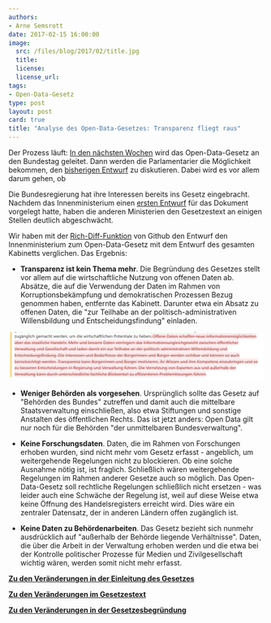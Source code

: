 ```yaml
---
authors: 
- Arne Semsrott
date: 2017-02-15 16:00:00
image:
  src: /files/blog/2017/02/title.jpg
  title: 
  license:
  license_url: 
tags:
- Open-Data-Gesetz
type: post
layout: post
card: true
title: "Analyse des Open-Data-Gesetzes: Transparenz fliegt raus" 
---
```


Der Prozess läuft: [In den nächsten Wochen](https://www.bundesrat.de/SharedDocs/drucksachen/2017/0001-0100/62-17.pdf?__blob=publicationFile&v=1) wird das Open-Data-Gesetz an den Bundestag geleitet. Dann werden die Parlamentarier die Möglichkeit bekommen, den [bisherigen Entwurf](https://okfn.de/blog/tags/open-data-gesetz/) zu diskutieren. Dabei wird es vor allem darum gehen, ob  

Die Bundesregierung hat ihre Interessen bereits ins Gesetz eingebracht. Nachdem das Innenministerium einen [ersten Entwurf](https://okfn.de/blog/tags/open-data-gesetz/) für das Dokument vorgelegt hatte, haben die anderen Ministerien den Gesetzestext an einigen Stellen deutlich abgeschwächt.

Wir haben mit der [Rich-Diff-Funktion](https://github.com/blog/1784-rendered-prose-diffs) von Github den Entwurf den Innenministerium zum Open-Data-Gesetz mit dem Entwurf des gesamten Kabinetts verglichen. Das Ergebnis: 

* **Transparenz ist kein Thema mehr**. Die Begründung des Gesetzes stellt vor allem auf die wirtschaftliche Nutzung von offenen Daten ab. Absätze, die auf die Verwendung der Daten im Rahmen von Korruptionsbekämpfung und demokratischen Prozessen Bezug genommen haben, entfernte das Kabinett. Darunter etwa ein Absatz zu offenen Daten, die "zur Teilhabe an der politisch-administrativen Willensbildung und Entscheidungsfindung" einladen. 

<a href="https://github.com/arnese/odgesetz/commit/77892b73370027d22b967288a8ea156bae49cf05?short_path=4ba27cd#diff-4ba27cd18371d6182ad42ad7035c875d"><img src="/files/blog/2017/02/delete.jpg"></a>

* **Weniger Behörden als vorgesehen**. Ursprünglich sollte das Gesetz auf "Behörden des Bundes" zutreffen und damit auch die mittelbare Staatsverwaltung einschließen, also etwa Stiftungen und sonstige Anstalten des öffentlichen Rechts. Das ist jetzt anders: Open Data gilt nur noch für die Behörden "der unmittelbaren Bundesverwaltung".

* **Keine Forschungsdaten**. Daten, die im Rahmen von Forschungen erhoben wurden, sind nicht mehr vom Gesetz erfasst - angeblich, um weitergehende Regelungen nicht zu blockieren. Ob eine solche Ausnahme nötig ist, ist fraglich. Schließlich wären weitergehende Regelungen im Rahmen anderer Gesetze auch so möglich. Das Open-Data-Gesetz soll rechtliche Regelungen schließlich nicht ersetzen - was leider auch eine Schwäche der Regelung ist, weil auf diese Weise etwa keine Öffnung des Handelsregisters erreicht wird. Dies wäre ein zentraler Datensatz, der in anderen Ländern offen zugänglich ist.

* **Keine Daten zu Behördenarbeiten**. Das Gesetz bezieht sich nunmehr ausdrücklich auf "außerhalb der Behörde liegende Verhältnisse". Daten, die über die Arbeit in der Verwaltung erhoben werden und die etwa bei der Kontrolle politischer Prozesse für Medien und Zivilgesellschaft wichtig wären, werden somit nicht mehr erfasst.

<p></p>

<strong>[Zu den Veränderungen in der Einleitung des Gesetzes](https://github.com/arnese/odgesetz/commit/77892b73370027d22b967288a8ea156bae49cf05?short_path=4ba27cd#diff-4ba27cd18371d6182ad42ad7035c875d)</strong>

<strong>[Zu den Veränderungen im Gesetzestext](https://github.com/arnese/odgesetz/commit/4923f5b28461865d43bee48ff8e9dda4f2f777a0?short_path=b81c70a#diff-b81c70af5ba72ee74460bf5e45a7b9bd)</strong>

<strong>[Zu den Veränderungen in der Gesetzesbegründung](https://github.com/arnese/odgesetz/commit/e60ba0c25fde29e815a698c33f0616c6f1b761ef?short_path=28608f0#diff-28608f05b1131c3a01f65f9f27fa3a9e)</strong>
